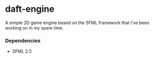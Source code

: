 # daft-engine

A simple 2D game engine based on the SFML framework that I've been working on in my spare time.

### Dependencies
* SFML 2.5